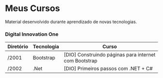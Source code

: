 # Meus Cursos
Material desenvolvido durante aprendizado de novas tecnologias.

### Digital Innovation One

Diretório | Tecnologia | Curso
--------- | ---------- | ---------------------------------------
/2001 | Bootstrap |[DIO] Construindo páginas para internet com Bootstrap
/2002 | .Net |[DIO] Primeiros passos com .NET + C#
